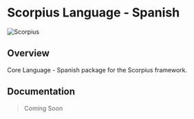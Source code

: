 # Scorpius Language - Spanish

![Scorpius][1]

## Overview
Core Language - Spanish package for the Scorpius framework.

## Documentation
> Coming Soon

[1]: https://raw.githubusercontent.com/scorpiusjs/graphics/master/logos/scorpiusjs-logo.png


